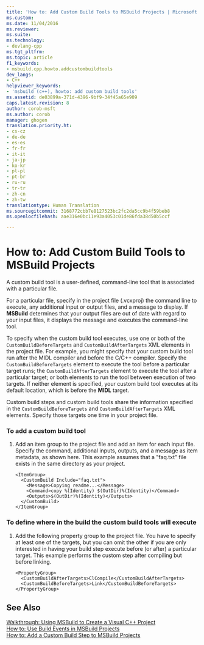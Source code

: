 ```yaml
---
title: 'How to: Add Custom Build Tools to MSBuild Projects | Microsoft Docs'
ms.custom: 
ms.date: 11/04/2016
ms.reviewer: 
ms.suite: 
ms.technology:
- devlang-cpp
ms.tgt_pltfrm: 
ms.topic: article
f1_keywords:
- msbuild.cpp.howto.addcustombuildtools
dev_langs:
- C++
helpviewer_keywords:
- 'msbuild (c++), howto: add custom build tools'
ms.assetid: de03899a-371d-4396-9bf9-34f45a65e909
caps.latest.revision: 8
author: corob-msft
ms.author: corob
manager: ghogen
translation.priority.ht:
- cs-cz
- de-de
- es-es
- fr-fr
- it-it
- ja-jp
- ko-kr
- pl-pl
- pt-br
- ru-ru
- tr-tr
- zh-cn
- zh-tw
translationtype: Human Translation
ms.sourcegitcommit: 3168772cbb7e8127523bc2fc2da5cc9b4f59beb8
ms.openlocfilehash: aae316e0bc11e93a4053c01de86fda38d50b5ccf

---
```

# How to: Add Custom Build Tools to MSBuild Projects
A custom build tool is a user-defined, command-line tool that is associated with a particular file.  
  
 For a particular file, specify in the project file (.vcxproj) the command line to execute, any additional input or output files, and a message to display. If **MSBuild** determines that your output files are out of date with regard to your input files, it displays the message and executes the command-line tool.  
  
 To specify when the custom build tool executes, use one or both of the `CustomBuildBeforeTargets` and `CustomBuildAfterTargets` XML elements in the project file. For example, you might specify that your custom build tool run after the MIDL compiler and before the C/C++ compiler. Specify the `CustomBuildBeforeTargets` element to execute the tool before a particular target runs; the `CustomBuildAfterTargets` element to execute the tool after a particular target; or both elements to run the tool between execution of two targets. If neither element is specified, your custom build tool executes at its default location, which is before the **MIDL** target.  
  
 Custom build steps and custom build tools share the information specified in the `CustomBuildBeforeTargets` and `CustomBuildAfterTargets` XML elements. Specify those targets one time in your project file.  
  
### To add a custom build tool  
  
1.  Add an item group to the project file and add an item for each input file. Specify the command, additional inputs, outputs, and a message as item metadata, as shown here. This example assumes that a "faq.txt" file exists in the same directory as your project.  
  
    ```  
    <ItemGroup>  
      <CustomBuild Include="faq.txt">  
        <Message>Copying readme...</Message>  
        <Command>copy %(Identity) $(OutDir)%(Identity)</Command>  
        <Outputs>$(OutDir)%(Identity)</Outputs>  
      </CustomBuild>  
    </ItemGroup>  
    ```  
  
### To define where in the build the custom build tools will execute  
  
1.  Add the following property group to the project file. You have to specify at least one of the targets, but you can omit the other if you are only interested in having your build step execute before (or after) a particular target. This example performs the custom step after compiling but before linking.  
  
    ```  
    <PropertyGroup>  
      <CustomBuildAfterTargets>ClCompile</CustomBuildAfterTargets>  
      <CustomBuildBeforeTargets>Link</CustomBuildBeforeTargets>  
    </PropertyGroup>  
    ```  
  
## See Also  
 [Walkthrough: Using MSBuild to Create a Visual C++ Project](../build/walkthrough-using-msbuild-to-create-a-visual-cpp-project.md)   
 [How to: Use Build Events in MSBuild Projects](../build/how-to-use-build-events-in-msbuild-projects.md)   
 [How to: Add a Custom Build Step to MSBuild Projects](../build/how-to-add-a-custom-build-step-to-msbuild-projects.md)


<!--HONumber=Jan17_HO1-->


